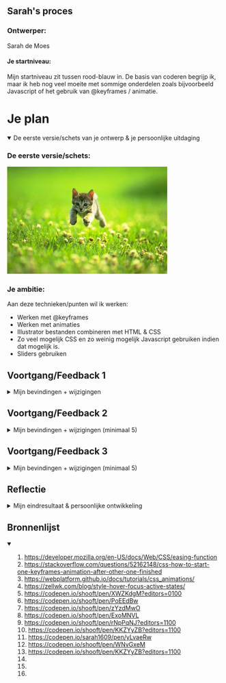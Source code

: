 <!--
# Procesverslag
Markdown is een simpele manier om HTML te schrijven.
Markdown cheat cheet: [Hulp bij het schrijven van Markdown](https://github.com/adam-p/markdown-here/wiki/Markdown-Cheatsheet).

Nb. De standaardstructuur en de spartaanse opmaak van de README.md zijn helemaal prima. Het gaat om de inhoud van je procesverslag. Besteedt de tijd voor pracht en praal aan je website.

Nb. Door *open* toe te voegen aan een *details* element kun je deze standaard open zetten. Fijn om dat steeds voor de relevante stuk(ken) te doen.



-->


## Sarah's proces

### Ontwerper:
Sarah de Moes

#### Je startniveau:
Mijn startniveau zit tussen rood-blauw in. De basis van coderen begrijp ik, maar ik heb nog veel moeite met sommige onderdelen zoals bijvoorbeeld Javascript of het gebruik van @keyframes / animatie.


# Je plan

<details open>
  <summary>De eerste versie/schets van je ontwerp & je persoonlijke uitdaging</summary>

  ### De eerste versie/schets:
  <img src="readme-images/dummy-plaatje.jpg" width="375px" alt="eerste versie/schets">


  ### Je ambitie:
  Aan deze technieken/punten wil ik werken:

  - Werken met @keyframes
  - Werken met animaties
  - Illustrator bestanden combineren met HTML & CSS
  - Zo veel mogelijk CSS en zo weinig mogelijk Javascript gebruiken indien dat mogelijk is.
  - Sliders gebruiken

</details>


## Voortgang/Feedback 1

<details>
  <summary>Mijn bevindingen + wijzigingen </summary>

  ### Bevinding 1:
  Tijdens mijn eerste feedbackgesprek met Charlie vond Charlie dat de kleuren niet goed overeen kwamen met het idee van Captain America.

  #### oplossing:
  Ik heb de kleuren gewijzigd van orange/geel naar groen in Illustrator. Nadat ik deze wijziging had gemaakt heb ik het hele kleurenpalet wat ik in eerste instantie wilden gebruiken veranderd naar grijs/zwart/rood en groen.

  <img src="../readme-images/captain-america-geel.png" width="375px" alt="eerste versie/schets">

  <img src="../readme-images/captain-america-groen.png" width="375px" alt="eerste versie/schets">


  ### Bevinding 2:
  Mijn idee was om een stripboekpagina na te bootsen omdat Captain America ooit ontstaan is via stripboeken. Om dit te creeren heb ik geprobeerd om een grid te creeren met los staande "sections" die samen een geheel vormen. In Adobe Illustrator heb ik een afbeelding van Captain America getekend. Dit wil ik gebruiken als "voorpagina" van de stripboekpagina. Als de gebruiker over een section hovert moet de section draaien en kan de gebruiker informatie lezen.

  #### oplossing:
  Het is mij niet gelukt om deze sections te laten flippen zodat de gebruiker informatie kan lezen. Hoe ik dit heb opgelost is om een hover te gebruiken met een link in de hover zodat de gebruiker naar een andere pagina wordt geleidt om informatie te lezen.


  ### Bevinding 3:
  ...

### Bevinding 4:
  ...

### Bevinding 5:
  ...

</details>




## Voortgang/Feedback 2

<details>
  <summary>Mijn bevindingen + wijzigingen (minimaal 5)</summary>

  ### Bevinding 1:
  Omschrijving van wat er nog niet orde was (tekst en afbeeding(en)).

  #### oplossing:
  Beschrijving hoe je het hebt hebt opgelost of als het niet gelukt is hoe je het zou oplossen (tekst en afbeeding(en)).



  ### Bevinding 2:
  Omschrijving van wat er nog niet orde was (tekst en afbeeding(en)).

  #### oplossing:
  Beschrijving hoe je het hebt hebt opgelost of als het niet gelukt is hoe je het zou oplossen (tekst en afbeeding(en)).



  ### Bevinding 3:
  ...

</details>



## Voortgang/Feedback 3

<details>
  <summary>Mijn bevindingen + wijzigingen (minimaal 5)</summary>

  ### Bevinding 1:
  Omschrijving van wat er nog niet orde was (tekst en afbeeding(en)).

  #### oplossing:
  Beschrijving hoe je het hebt hebt opgelost of als het niet gelukt is hoe je het zou oplossen (tekst en afbeeding(en)).



  ### Bevinding 2:
  Omschrijving van wat er nog niet orde was (tekst en afbeeding(en)).

  #### oplossing:
  Beschrijving hoe je het hebt hebt opgelost of als het niet gelukt is hoe je het zou oplossen (tekst en afbeeding(en)).



  ### Bevinding 3:
  ...

</details>




## Reflectie

<details>
  <summary>Mijn eindresultaat & persoonlijke ontwikkeling</summary>

  ### Je uitkomst - karakteristiek screenshot(s):
  <img src="readme-images/dummy-plaatje.jpg" width="375px" alt="final ontwerp">


  ### Dit ging goed/Heb ik geleerd:
  Korte omschrijving met plaatje(s)

  <img src="readme-images/dummy-plaatje.jpg" width="375px" alt="top">


  ### Dit was lastig/Is niet gelukt:
  Korte omschrijving met plaatje(s)

  <img src="readme-images/dummy-plaatje.jpg" width="375px" alt="bummer">
</details>





## Bronnenlijst

<details open>
<summary>

1. https://developer.mozilla.org/en-US/docs/Web/CSS/easing-function
2. https://stackoverflow.com/questions/52162148/css-how-to-start-one-keyframes-animation-after-other-one-finished
3. https://webplatform.github.io/docs/tutorials/css_animations/
4. https://zellwk.com/blog/style-hover-focus-active-states/
5.  https://codepen.io/shooft/pen/XWZKdgM?editors=0100
6.  https://codepen.io/shooft/pen/PoEEdBw
7.  https://codepen.io/shooft/pen/zYzdMwO
8.  https://codepen.io/shooft/pen/ExoMNVL
9.  https://codepen.io/shooft/pen/rNpPqNJ?editors=1100
10. https://codepen.io/shooft/pen/KKZYyZB?editors=1100
11. https://codepen.io/sarah1609/pen/yLvaeRw
12. https://codepen.io/shooft/pen/WNvGxeM
13. https://codepen.io/shooft/pen/KKZYyZB?editors=1100
14.
15.
16.

</summary>

</details>

